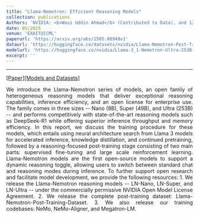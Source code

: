 ```yaml
---
title: "Llama-Nemotron: Efficient Reasoning Models"
collection: publications
Authors: 'NVIDIA: <b>Wasi Uddin Ahmad</b> (Contributed to Data), and 123 others.'
date: 05/2025
venue: 'EXAIT@ICML'
paperurl: 'https://arxiv.org/abs/2505.00949v1'
dataurl: 'https://huggingface.co/datasets/nvidia/Llama-Nemotron-Post-Training-Dataset'
modelurl: 'https://huggingface.co/nvidia/Llama-3_1-Nemotron-Ultra-253B-v1'
excerpt: ''
---
```

---
<a href='https://arxiv.org/pdf/2505.00949v1' target="_blank">[Paper]</a><a href='https://huggingface.co/collections/nvidia/llama-nemotron-67d92346030a2691293f200b' target="_blank">[Models and Datasets]</a>
<p align="justify">
We introduce the Llama-Nemotron series of models, an open family of heterogeneous reasoning models that deliver exceptional reasoning capabilities, inference efficiency, and an open license for enterprise use. The family comes in three sizes -- Nano (8B), Super (49B), and Ultra (253B) -- and performs competitively with state-of-the-art reasoning models such as DeepSeek-R1 while offering superior inference throughput and memory efficiency. In this report, we discuss the training procedure for these models, which entails using neural architecture search from Llama 3 models for accelerated inference, knowledge distillation, and continued pretraining, followed by a reasoning-focused post-training stage consisting of two main parts: supervised fine-tuning and large scale reinforcement learning. Llama-Nemotron models are the first open-source models to support a dynamic reasoning toggle, allowing users to switch between standard chat and reasoning modes during inference. To further support open research and facilitate model development, we provide the following resources: 1. We release the Llama-Nemotron reasoning models -- LN-Nano, LN-Super, and LN-Ultra -- under the commercially permissive NVIDIA Open Model License Agreement. 2. We release the complete post-training dataset: Llama-Nemotron-Post-Training-Dataset. 3. We also release our training codebases: NeMo, NeMo-Aligner, and Megatron-LM.
</p>
